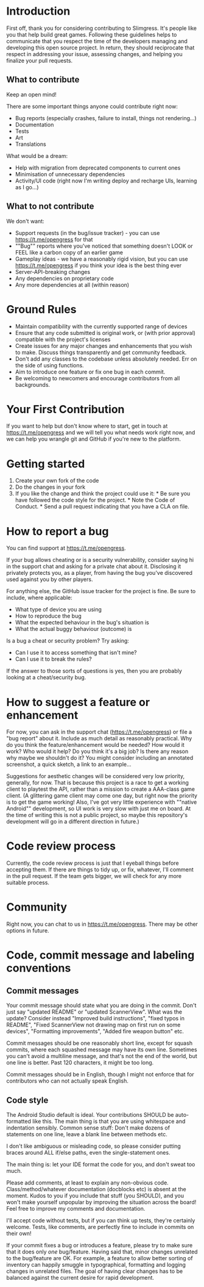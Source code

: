 # Introduction

First off, thank you for considering contributing to Slimgress. It's people like you that help build great games.
Following these guidelines helps to communicate that you respect the time of the developers managing and developing this open source project.
In return, they should reciprocate that respect in addressing your issue, assessing changes, and helping you finalize your pull requests.

## What to contribute

Keep an open mind!

There are some important things anyone could contribute right now:
- Bug reports (especially crashes, failure to install, things not rendering...)
- Documentation
- Tests
- Art
- Translations

What would be a dream:
- Help with migration from deprecated components to current ones
- Minimisation of unnecessary dependencies
- Activity/UI code (right now I'm writing deploy and recharge UIs, learning as I go...)

## What to not contribute

We don't want:
- Support requests (in the bug/issue tracker) - you can use https://t.me/opengress for that
- ""Bug"" reports where you've noticed that something doesn't LOOK or FEEL like a carbon copy of an earlier game
- Gameplay ideas - we have a reasonably rigid vision, but you can use https://t.me/opengress if you think your idea is the best thing ever
- Server-API-breaking changes
- Any dependencies on proprietary code
- Any more dependencies at all (within reason)

# Ground Rules

* Maintain compatibility with the currently supported range of devices
* Ensure that any code submitted is original work, or (with prior approval) compatible with the project's licenses
* Create issues for any major changes and enhancements that you wish to make. Discuss things transparently and get community feedback.
* Don't add any classes to the codebase unless absolutely needed. Err on the side of using functions.
* Aim to introduce one feature or fix one bug in each commit.
* Be welcoming to newcomers and encourage contributors from all backgrounds.

# Your First Contribution

If you want to help but don't know where to start,
get in touch at https://t.me/opengress and we will tell you what needs work right now,
and we can help you wrangle git and GitHub if you're new to the platform.

# Getting started

1. Create your own fork of the code
2. Do the changes in your fork
3. If you like the change and think the project could use it:
        * Be sure you have followed the code style for the project.
        * Note the Code of Conduct.
        * Send a pull request indicating that you have a CLA on file.

# How to report a bug

You can find support at https://t.me/opengress.

If your bug allows cheating or is a security vulnerability,
consider saying hi in the support chat and asking for a private chat about it.
Disclosing it privately protects you, as a player,
from having the bug you've discovered used against you by other players.

For anything else, the GitHub issue tracker for the project is fine.
Be sure to include, where applicable:
- What type of device you are using
- How to reproduce the bug
- What the expected behaviour in the bug's situation is
- What the actual buggy behaviour (outcome) is

Is a bug a cheat or security problem? Try asking:
- Can I use it to access something that isn't mine?
- Can I use it to break the rules?

If the answer to those sorts of questions is yes,
then you are probably looking at a cheat/security bug. 

# How to suggest a feature or enhancement

For now, you can ask in the support chat (https://t.me/opengress) or file a "bug report" about it.
Include as much detail as reasonably practical.
Why do you think the feature/enhancement would be needed? How would it work? Who would it help?
Do you think it's a big job? Is there any reason why maybe we shouldn't do it?
You might consider including an annotated screenshot, a quick sketch, a link to an example...

Suggestions for aesthetic changes will be considered very low priority, generally, for now.
That is because this project is a race to get a working client to playtest the API, rather than
a mission to create a AAA-class game client.
(A glittering game client may come one day, but right now the priority is to get the game working!
Also, I've got very little experience with ""native Android"" development, so UI work is
very slow with just me on board. At the time of writing this is not a public project,
so maybe this repository's development will go in a different direction in future.)

# Code review process

Currently, the code review process is just that I eyeball things before accepting them.
If there are things to tidy up, or fix, whatever, I'll comment in the pull request.
If the team gets bigger, we will check for any more suitable process.

# Community

Right now, you can chat to us in https://t.me/opengress. There may be other options in future.

# Code, commit message and labeling conventions

## Commit messages
Your commit message should state what you are doing in the commit.
Don't just say "updated README" or "updated ScannerView". What was the update?
Consider instead "Improved build instructions", "fixed typos in README",
"Fixed ScannerView not drawing map on first run on some devices",
"Formatting improvements", "Added fire weapon button" etc.

Commit messages should be one reasonably short line, except for squash commits, where each
squashed message may have its own line. Sometimes you can't avoid a multiline message,
and that's not the end of the world, but one line is better.
Past 120 characters, it might be too long.

Commit messages should be in English,
though I might not enforce that for contributors who can not actually speak English.

## Code style

The Android Studio default is ideal. Your contributions SHOULD be auto-formatted like this.
The main thing is that you are using whitespace and indentation sensibly.
Common sense stuff: 
Don't make dozens of statements on one line, leave a blank line between methods etc.

I don't like ambiguous or misleading code, so please consider putting braces around ALL
if/else paths, even the single-statement ones.

The main thing is: let your IDE format the code for you, and don't sweat too much.

Please add comments, at least to explain any non-obvious code.
Class/method/whatever documentation (docblocks etc) is absent at the moment.
Kudos to you if you include that stuff (you SHOULD),
and you won't make yourself unpopular by improving the situation across the board!
Feel free to improve my comments and documentation.

I'll accept code without tests, but if you can think up tests, they're certainly welcome.
Tests, like comments, are perfectly fine to include in commits on their own!

If your commit fixes a bug or introduces a feature, please try to make sure that it does only *one*
bug/feature. Having said that, minor changes unrelated to the bug/feature are OK. For example,
a feature to allow better sorting of inventory can happily smuggle in typographical, formatting and
logging changes in unrelated files. The goal of having clear changes has to be balanced against
the current desire for rapid development.
